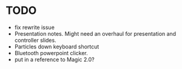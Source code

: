 # TODO

- fix rewrite issue
- Presentation notes. Might need an overhaul for presentation and controller slides.
- Particles down keyboard shortcut
- Bluetooth powerpoint clicker.
- put in a reference to Magic 2.0?
